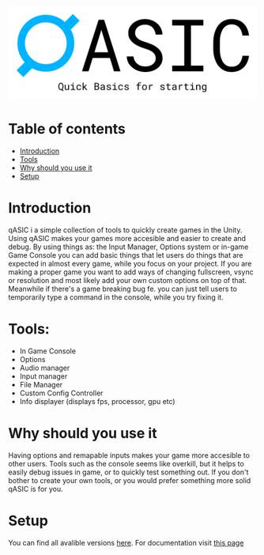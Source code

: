 <meta name="google-site-verification" content="googlebb7480cf1fe8485d.html">

<p align="center">
  <img src="qASIC/Sprites/qASIC%20banner%20background.png">
</p>

# Table of contents
* [Introduction](#introduction)
* [Tools](#tools)
* [Why should you use it](#why-should-you-use-it)
* [Setup](#setup)

# Introduction
qASIC i a simple collection of tools to quickly create games in the Unity. Using qASIC makes your games more accesible and easier to create and debug. By using things as: the Input Manager, Options system or in-game Game Console you can add basic things that let users do things that are expected in almost every game, while you focus on your project. If you are making a proper game you want to add ways of changing fullscreen, vsync or resolution and most likely add your own custom options on top of that. Meanwhile if there's a game breaking bug fe. you can just tell users to temporarily type a command in the console, while you try fixing it.

# Tools:
* In Game Console
* Options
* Audio manager
* Input manager
* File Manager
* Custom Config Controller
* Info displayer (displays fps, processor, gpu etc)

# Why should you use it
Having options and remapable inputs makes your game more accesible to other users. Tools such as the console seems like overkill, but it helps to easily debug issues in game, or to quickly test something out. If you don't bother to create your own tools, or you would prefer something more solid qASIC is for you.

# Setup
You can find all avalible versions [here](https://github.com/DockFrankenstein/qASIC/releases). For documentation visit [this page](https://github.com/DockFrankenstein/qASIC/wiki)
